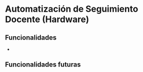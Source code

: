 # Automatización de Seguimiento Docente (Hardware)

## Funcionalidades
- 

## Funcionalidades futuras